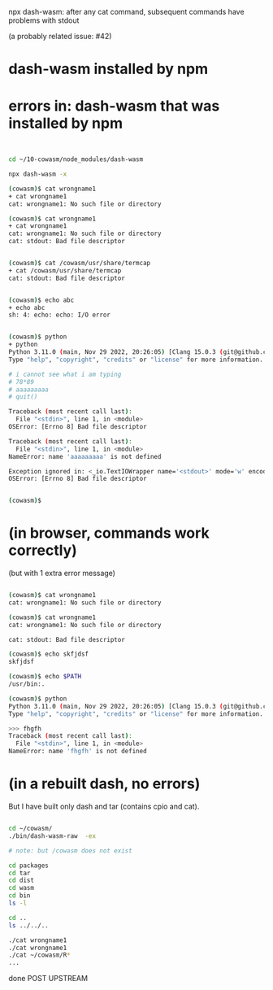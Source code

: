 npx dash-wasm: after any cat command, subsequent commands have problems with stdout



(a probably related issue: #42)

# dash-wasm installed by npm
# errors in: dash-wasm that was installed by npm



```sh


cd ~/10-cowasm/node_modules/dash-wasm

npx dash-wasm -x

(cowasm)$ cat wrongname1
+ cat wrongname1
cat: wrongname1: No such file or directory

(cowasm)$ cat wrongname1
+ cat wrongname1
cat: wrongname1: No such file or directory
cat: stdout: Bad file descriptor


(cowasm)$ cat /cowasm/usr/share/termcap
+ cat /cowasm/usr/share/termcap
cat: stdout: Bad file descriptor


(cowasm)$ echo abc
+ echo abc
sh: 4: echo: echo: I/O error


(cowasm)$ python
+ python
Python 3.11.0 (main, Nov 29 2022, 20:26:05) [Clang 15.0.3 (git@github.com:ziglang/zig-bootstrap.git 0ce789d0f7a4d89fdc4d9571 on wasi
Type "help", "copyright", "credits" or "license" for more information.

# i cannot see what i am typing
# 78*89
# aaaaaaaaa
# quit()

Traceback (most recent call last):
  File "<stdin>", line 1, in <module>
OSError: [Errno 8] Bad file descriptor

Traceback (most recent call last):
  File "<stdin>", line 1, in <module>
NameError: name 'aaaaaaaaa' is not defined

Exception ignored in: <_io.TextIOWrapper name='<stdout>' mode='w' encoding='utf-8'>
OSError: [Errno 8] Bad file descriptor


(cowasm)$

```



# (in browser, commands work correctly)
(but with 1 extra error message)

```sh

(cowasm)$ cat wrongname1
cat: wrongname1: No such file or directory

(cowasm)$ cat wrongname1
cat: wrongname1: No such file or directory

cat: stdout: Bad file descriptor

(cowasm)$ echo skfjdsf
skfjdsf

(cowasm)$ echo $PATH
/usr/bin:.

(cowasm)$ python
Python 3.11.0 (main, Nov 29 2022, 20:26:05) [Clang 15.0.3 (git@github.com:ziglang/zig-bootstrap.git 0ce789d0f7a4d89fdc4d9571 on wasi
Type "help", "copyright", "credits" or "license" for more information.

>>> fhgfh
Traceback (most recent call last):
  File "<stdin>", line 1, in <module>
NameError: name 'fhgfh' is not defined


```

# (in a rebuilt dash, no errors)

But I have built only dash and tar (contains cpio and cat).

```sh

cd ~/cowasm/
./bin/dash-wasm-raw  -ex

# note: but /cowasm does not exist

cd packages
cd tar
cd dist
cd wasm
cd bin
ls -l

cd ..
ls ../../..

./cat wrongname1
./cat wrongname1
./cat ~/cowasm/R*
...

```


done POST UPSTREAM
